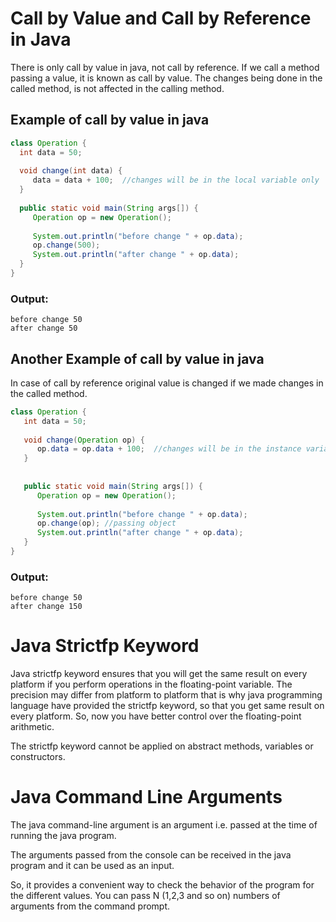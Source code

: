 # Call by Value and Call by Reference in Java
There is only call by value in java, not call by reference. If we call a method passing a value, it is known as call by value. The changes being done in the called method, is not affected in the calling method.

## Example of call by value in java
```java
class Operation {  
  int data = 50;  
  
  void change(int data) {  
     data = data + 100;  //changes will be in the local variable only  
  }  
     
  public static void main(String args[]) {  
     Operation op = new Operation();  
  
     System.out.println("before change " + op.data);  
     op.change(500);  
     System.out.println("after change " + op.data);  
  }  
}  
```

### Output:
```
before change 50
after change 50		
```

## Another Example of call by value in java
In case of call by reference original value is changed if we made changes in the called method.
```java
class Operation {  
   int data = 50;  
  
   void change(Operation op) {  
      op.data = op.data + 100;  //changes will be in the instance variable  
   }  
     
    
   public static void main(String args[]) {  
      Operation op = new Operation();  
  
      System.out.println("before change " + op.data);  
      op.change(op); //passing object  
      System.out.println("after change " + op.data);  
   }  
}  
```

### Output:
```
before change 50
after change 150		
```

# Java Strictfp Keyword
Java strictfp keyword ensures that you will get the same result on every platform if you perform operations in the floating-point variable. The precision may differ from platform to platform that is why java programming language have provided the strictfp keyword, so that you get same result on every platform. So, now you have better control over the floating-point arithmetic.

The strictfp keyword cannot be applied on abstract methods, variables or constructors.

# Java Command Line Arguments
The java command-line argument is an argument i.e. passed at the time of running the java program.

The arguments passed from the console can be received in the java program and it can be used as an input.

So, it provides a convenient way to check the behavior of the program for the different values. You can pass N (1,2,3 and so on) numbers of arguments from the command prompt.
